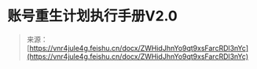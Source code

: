 # 账号重生计划执行手册V2.0

> 来源：[https://vnr4jule4g.feishu.cn/docx/ZWHidJhnYo9qt9xsFarcRDl3nYc](https://vnr4jule4g.feishu.cn/docx/ZWHidJhnYo9qt9xsFarcRDl3nYc)